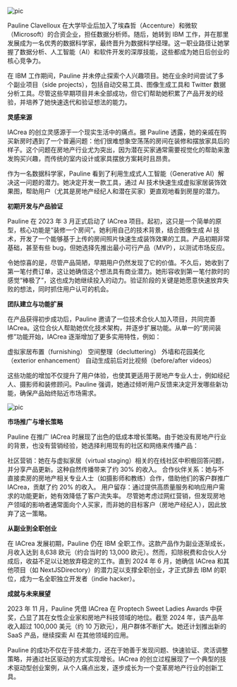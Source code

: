 
![pic](https://images.indiehackers.com/post-images/gzAlRpUq71ItOefQfrow/vOqaQ3DJwYRP8MNEjUOSMger71w1/paline-clavelloux-founder-of-iacrea.jpg?ts=1720443093959&w=1400)

Pauline Clavelloux 在大学毕业后加入了埃森哲（Accenture）和微软（Microsoft）的合资企业，担任数据分析师。随后，她转到 IBM 工作，并在那里发展成为一名优秀的数据科学家，最终晋升为数据科学经理。这一职业路径让她掌握了数据分析、人工智能（AI）和软件开发的深厚技能，这些都成为她日后创业的核心竞争力。

在 IBM 工作期间，Pauline 并未停止探索个人兴趣项目。她在业余时间尝试了多个副业项目（side projects），包括自动交易工具、图像生成工具和 Twitter 数据分析工具。尽管这些早期项目并未全部成功，但它们帮助她积累了产品开发的经验，并培养了她快速迭代和验证想法的能力。

**灵感来源**

IACrea 的创立灵感源于一个现实生活中的痛点。据 Pauline 透露，她的亲戚在购买新房时遇到了一个普遍问题：他们很难想象空荡荡的房间在装修和摆放家具后的样子。这个问题在房地产行业尤为突出，因为潜在买家通常需要视觉化的帮助来激发购买兴趣，而传统的室内设计或家具摆放方案耗时且昂贵。

作为一名数据科学家，Pauline 看到了利用生成式人工智能（Generative AI）解决这一问题的潜力。她决定开发一款工具，通过 AI 技术快速生成虚拟家居装饰效果图，帮助用户（尤其是房地产经纪人和潜在买家）更直观地看到房屋的潜力。

**初期开发与产品验证**

Pauline 在 2023 年 3 月正式启动了 IACrea 项目。起初，这只是一个简单的原型，核心功能是“装修一个房间”。她利用自己的技术背景，结合图像生成 AI 技术，开发了一个能够基于上传的房间照片快速生成装饰效果的工具。产品初期非常基础，甚至有些 bug，但她选择先推出最小可行产品（MVP），以测试市场反应。

令她惊喜的是，尽管产品简陋，早期用户仍然发现了它的价值。不久后，她收到了第一笔付费订单，这让她确信这个想法具有商业潜力。她形容收到第一笔付款时的感觉“棒极了”，这也成为她继续投入的动力。验证阶段的关键是她愿意快速放弃失败的想法，同时抓住用户认可的机会。

**团队建立与功能扩展**

在产品获得初步成功后，Pauline 邀请了一位技术合伙人加入项目，共同完善 IACrea。这位合伙人帮助她优化技术架构，并逐步扩展功能。从单一的“房间装修”功能开始，IACrea 逐渐增加了更多实用特性，例如：

虚拟家居布置（furnishing）
空间整理（decluttering）
外墙和花园美化（exterior enhancement）
自动生成前后对比视频（before/after videos）

这些功能的增加不仅提升了用户体验，也使其更适用于房地产专业人士，例如经纪人、摄影师和装修顾问。Pauline 强调，她通过倾听用户反馈来决定开发哪些新功能，确保产品始终贴近市场需求。

![pic](https://www.iacrea.com/_next/image?url=https%3A%2F%2Fcdn.sanity.io%2Fimages%2Fz4aaa6wi%2Fproduction%2F3c8d0e445f38aca9a063f1d1927cf7818bf202b6-1600x806.png%3Frect%3D0%2C3%2C1600%2C800%26w%3D1000%26h%3D500%26fit%3Dmax%26auto%3Dformat&w=3840&q=75)

**市场推广与增长策略**

Pauline 在推广 IACrea 时展现了出色的低成本增长策略。由于她没有房地产行业的背景，也没有营销经验，她选择利用现有的社区和网络来传播产品：

社区营销：她在与虚拟家居（virtual staging）相关的在线社区中积极回答问题，并分享产品更新。这种自然传播带来了约 30% 的收入。
合作伙伴关系：她与不直接卖房的房地产相关专业人士（如摄影师和教练）合作，借助他们的客户群推广 IACrea，贡献了约 20% 的收入。
用户留存：通过提供高质量服务和响应用户需求的功能更新，她有效降低了客户流失率。
尽管她考虑过网红营销，但发现房地产领域的影响者通常面向个人买家，而非她的目标客户（房地产经纪人），因此放弃了这一策略。

**从副业到全职创业**

在 IACrea 发展初期，Pauline 仍在 IBM 全职工作。这款产品作为副业逐渐成长，月收入达到 8,638 欧元（约合当时的 13,000 欧元）。然而，扣除税费和合伙人分成后，收益不足以让她放弃稳定的工作。直到 2024 年 6 月，她确信 IACrea 和其他项目（如 NextJSDirectory）的潜力足以支撑全职创业，才正式辞去 IBM 的职位，成为一名全职独立开发者（indie hacker）。

**成就与未来展望**

2023 年 11 月，Pauline 凭借 IACrea 在 Proptech Sweet Ladies Awards 中获奖，凸显了其在女性企业家和房地产科技领域的地位。截至 2024 年，该产品年收入超过 100,000 美元（约 10 万欧元），用户群体不断扩大。她还计划推出新的 SaaS 产品，继续探索 AI 在其他领域的应用。

Pauline 的成功不仅在于技术能力，还在于她善于发现问题、快速验证、灵活调整策略，并通过社区驱动的方式实现增长。IACrea 的创立过程展现了一个典型的技术驱动型创业案例，从个人痛点出发，逐步成长为一个变革房地产行业的创新工具。
